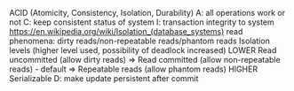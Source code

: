 ACID (Atomicity, Consistency, Isolation, Durability)
A: all operations work or not 
C: keep consistent status of system
I: transaction integrity to system
  https://en.wikipedia.org/wiki/Isolation_(database_systems)
  read phenomena:
  dirty reads/non-repeatable reads/phantom reads
  Isolation levels (higher level used, possibility of deadlock increased)
  LOWER   Read uncommitted (allow dirty reads)
  =>      Read committed (allow non-repeatable reads) - default
  =>      Repeatable reads (allow phantom reads)
  HIGHER  Serializable
D: make update persistent after commit
